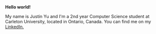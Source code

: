 **Hello world!**

My name is Justin Yu and I'm a 2nd year Computer Science student at Carleton University, located in Ontario, Canada. 
You can find me on my [LinkedIn.](www.linkedin.com/in/justin-yu-9211a0229)
